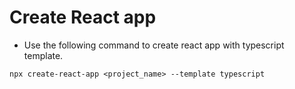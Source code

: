 # Create React app
* Use the following command to create react app with typescript template.
```
npx create-react-app <project_name> --template typescript
```
